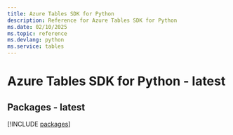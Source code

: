 ```yaml
---
title: Azure Tables SDK for Python
description: Reference for Azure Tables SDK for Python
ms.date: 02/10/2025
ms.topic: reference
ms.devlang: python
ms.service: tables
---
```

# Azure Tables SDK for Python - latest
## Packages - latest
[!INCLUDE [packages](tables-index.md)]